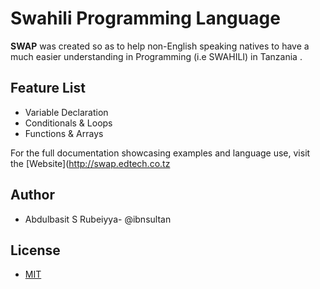 # Swahili Programming Language
**SWAP** was created so as to help non-English speaking natives to have a much easier understanding  in Programming (i.e SWAHILI) in Tanzania .

## Feature List
- Variable Declaration
- Conditionals & Loops
- Functions & Arrays

For the full documentation showcasing examples and language use, visit the [Website](http://swap.edtech.co.tz


## Author
- Abdulbasit S Rubeiyya- @ibnsultan

## License
- [MIT](https://github.com/)
